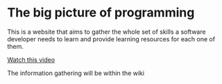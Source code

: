 # The big picture of programming

This is a website that aims to gather the whole set of skills a software developer needs to learn and provide learning resources for each one of them. </br>

[Watch this video](https://www.youtube.com/watch?v=CJjZKha2aQY)

The information gathering will be within the wiki
